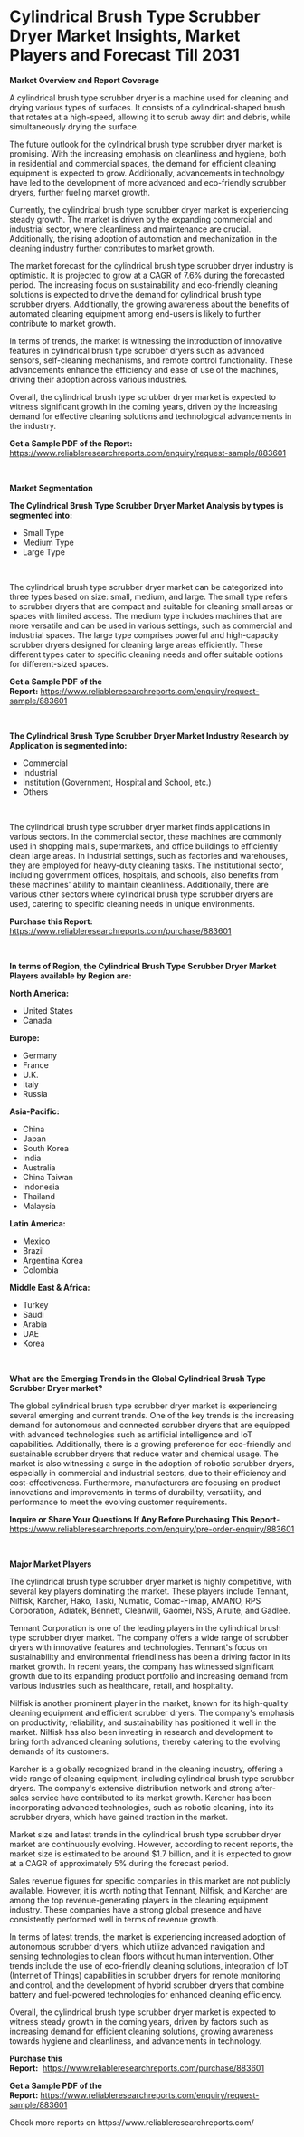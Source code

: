 <p><h1>Cylindrical Brush Type Scrubber Dryer Market Insights, Market Players and Forecast Till 2031</h1></p><p><strong>Market Overview and Report Coverage</strong></p>
<p><p>A cylindrical brush type scrubber dryer is a machine used for cleaning and drying various types of surfaces. It consists of a cylindrical-shaped brush that rotates at a high-speed, allowing it to scrub away dirt and debris, while simultaneously drying the surface.</p><p>The future outlook for the cylindrical brush type scrubber dryer market is promising. With the increasing emphasis on cleanliness and hygiene, both in residential and commercial spaces, the demand for efficient cleaning equipment is expected to grow. Additionally, advancements in technology have led to the development of more advanced and eco-friendly scrubber dryers, further fueling market growth.</p><p>Currently, the cylindrical brush type scrubber dryer market is experiencing steady growth. The market is driven by the expanding commercial and industrial sector, where cleanliness and maintenance are crucial. Additionally, the rising adoption of automation and mechanization in the cleaning industry further contributes to market growth.</p><p>The market forecast for the cylindrical brush type scrubber dryer industry is optimistic. It is projected to grow at a CAGR of 7.6% during the forecasted period. The increasing focus on sustainability and eco-friendly cleaning solutions is expected to drive the demand for cylindrical brush type scrubber dryers. Additionally, the growing awareness about the benefits of automated cleaning equipment among end-users is likely to further contribute to market growth.</p><p>In terms of trends, the market is witnessing the introduction of innovative features in cylindrical brush type scrubber dryers such as advanced sensors, self-cleaning mechanisms, and remote control functionality. These advancements enhance the efficiency and ease of use of the machines, driving their adoption across various industries.</p><p>Overall, the cylindrical brush type scrubber dryer market is expected to witness significant growth in the coming years, driven by the increasing demand for effective cleaning solutions and technological advancements in the industry.</p></p>
<p><strong>Get a Sample PDF of the Report:</strong> <a href="https://www.reliableresearchreports.com/enquiry/request-sample/883601">https://www.reliableresearchreports.com/enquiry/request-sample/883601</a></p>
<p>&nbsp;</p>
<p><strong>Market Segmentation</strong></p>
<p><strong>The Cylindrical Brush Type Scrubber Dryer Market Analysis by types is segmented into:</strong></p>
<p><ul><li>Small Type</li><li>Medium Type</li><li>Large Type</li></ul></p>
<p>&nbsp;</p>
<p><p>The cylindrical brush type scrubber dryer market can be categorized into three types based on size: small, medium, and large. The small type refers to scrubber dryers that are compact and suitable for cleaning small areas or spaces with limited access. The medium type includes machines that are more versatile and can be used in various settings, such as commercial and industrial spaces. The large type comprises powerful and high-capacity scrubber dryers designed for cleaning large areas efficiently. These different types cater to specific cleaning needs and offer suitable options for different-sized spaces.</p></p>
<p><strong>Get a Sample PDF of the Report:</strong>&nbsp;<a href="https://www.reliableresearchreports.com/enquiry/request-sample/883601">https://www.reliableresearchreports.com/enquiry/request-sample/883601</a></p>
<p>&nbsp;</p>
<p><strong>The Cylindrical Brush Type Scrubber Dryer Market Industry Research by Application is segmented into:</strong></p>
<p><ul><li>Commercial</li><li>Industrial</li><li>Institution (Government, Hospital and School, etc.)</li><li>Others</li></ul></p>
<p>&nbsp;</p>
<p><p>The cylindrical brush type scrubber dryer market finds applications in various sectors. In the commercial sector, these machines are commonly used in shopping malls, supermarkets, and office buildings to efficiently clean large areas. In industrial settings, such as factories and warehouses, they are employed for heavy-duty cleaning tasks. The institutional sector, including government offices, hospitals, and schools, also benefits from these machines' ability to maintain cleanliness. Additionally, there are various other sectors where cylindrical brush type scrubber dryers are used, catering to specific cleaning needs in unique environments.</p></p>
<p><strong>Purchase this Report:</strong>&nbsp; <a href="https://www.reliableresearchreports.com/purchase/883601">https://www.reliableresearchreports.com/purchase/883601</a></p>
<p>&nbsp;</p>
<p><strong>In terms of Region, the Cylindrical Brush Type Scrubber Dryer Market Players available by Region are:</strong></p>
<p>
    <p> <strong> North America: </strong>
        <ul>
            <li>United States</li>
            <li>Canada</li>
        </ul>
        </p> 
    <p> <strong> Europe: </strong>
        <ul>
            <li>Germany</li>
            <li>France</li>
            <li>U.K.</li>
            <li>Italy</li>
            <li>Russia</li>
        </ul>
        </p> 
    <p> <strong> Asia-Pacific: </strong>
        <ul>
            <li>China</li>
            <li>Japan</li>
            <li>South Korea</li>
            <li>India</li>
            <li>Australia</li>
            <li>China Taiwan</li>
            <li>Indonesia</li>
            <li>Thailand</li>
            <li>Malaysia</li>
        </ul>
        </p> 
    <p> <strong> Latin America: </strong>
        <ul>
            <li>Mexico</li>
            <li>Brazil</li>
            <li>Argentina Korea</li>
            <li>Colombia</li>
        </ul>
        </p> 
    <p> <strong> Middle East & Africa: </strong>
        <ul>
            <li>Turkey</li>
            <li>Saudi</li>
            <li>Arabia</li>
            <li>UAE</li>
            <li>Korea</li>
        </ul>
    </p>
    </p>
<p>&nbsp;</p>
<p><strong>What are the Emerging Trends in the Global Cylindrical Brush Type Scrubber Dryer market?</strong></p>
<p><p>The global cylindrical brush type scrubber dryer market is experiencing several emerging and current trends. One of the key trends is the increasing demand for autonomous and connected scrubber dryers that are equipped with advanced technologies such as artificial intelligence and IoT capabilities. Additionally, there is a growing preference for eco-friendly and sustainable scrubber dryers that reduce water and chemical usage. The market is also witnessing a surge in the adoption of robotic scrubber dryers, especially in commercial and industrial sectors, due to their efficiency and cost-effectiveness. Furthermore, manufacturers are focusing on product innovations and improvements in terms of durability, versatility, and performance to meet the evolving customer requirements.</p></p>
<p><strong>Inquire or Share Your Questions If Any Before Purchasing This Report</strong>- <a href="https://www.reliableresearchreports.com/enquiry/pre-order-enquiry/883601">https://www.reliableresearchreports.com/enquiry/pre-order-enquiry/883601</a></p>
<p>&nbsp;</p>
<p><strong>Major Market Players</strong></p>
<p><p>The cylindrical brush type scrubber dryer market is highly competitive, with several key players dominating the market. These players include Tennant, Nilfisk, Karcher, Hako, Taski, Numatic, Comac-Fimap, AMANO, RPS Corporation, Adiatek, Bennett, Cleanwill, Gaomei, NSS, Airuite, and Gadlee. </p><p>Tennant Corporation is one of the leading players in the cylindrical brush type scrubber dryer market. The company offers a wide range of scrubber dryers with innovative features and technologies. Tennant's focus on sustainability and environmental friendliness has been a driving factor in its market growth. In recent years, the company has witnessed significant growth due to its expanding product portfolio and increasing demand from various industries such as healthcare, retail, and hospitality.</p><p>Nilfisk is another prominent player in the market, known for its high-quality cleaning equipment and efficient scrubber dryers. The company's emphasis on productivity, reliability, and sustainability has positioned it well in the market. Nilfisk has also been investing in research and development to bring forth advanced cleaning solutions, thereby catering to the evolving demands of its customers.</p><p>Karcher is a globally recognized brand in the cleaning industry, offering a wide range of cleaning equipment, including cylindrical brush type scrubber dryers. The company's extensive distribution network and strong after-sales service have contributed to its market growth. Karcher has been incorporating advanced technologies, such as robotic cleaning, into its scrubber dryers, which have gained traction in the market.</p><p>Market size and latest trends in the cylindrical brush type scrubber dryer market are continuously evolving. However, according to recent reports, the market size is estimated to be around $1.7 billion, and it is expected to grow at a CAGR of approximately 5% during the forecast period.</p><p>Sales revenue figures for specific companies in this market are not publicly available. However, it is worth noting that Tennant, Nilfisk, and Karcher are among the top revenue-generating players in the cleaning equipment industry. These companies have a strong global presence and have consistently performed well in terms of revenue growth.</p><p>In terms of latest trends, the market is experiencing increased adoption of autonomous scrubber dryers, which utilize advanced navigation and sensing technologies to clean floors without human intervention. Other trends include the use of eco-friendly cleaning solutions, integration of IoT (Internet of Things) capabilities in scrubber dryers for remote monitoring and control, and the development of hybrid scrubber dryers that combine battery and fuel-powered technologies for enhanced cleaning efficiency.</p><p>Overall, the cylindrical brush type scrubber dryer market is expected to witness steady growth in the coming years, driven by factors such as increasing demand for efficient cleaning solutions, growing awareness towards hygiene and cleanliness, and advancements in technology.</p></p>
<p><strong>Purchase this Report:</strong>&nbsp;&nbsp;<a href="https://www.reliableresearchreports.com/purchase/883601">https://www.reliableresearchreports.com/purchase/883601</a></p>
<p></p>
<p><strong>Get a Sample PDF of the Report:</strong>&nbsp;<a href="https://www.reliableresearchreports.com/enquiry/request-sample/883601">https://www.reliableresearchreports.com/enquiry/request-sample/883601</a></p>
<p>Check more reports on https://www.reliableresearchreports.com/</p>
